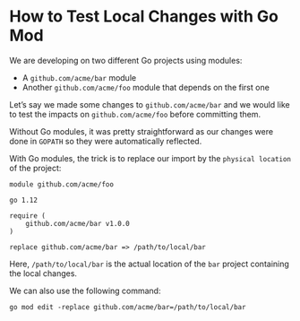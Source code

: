 # How to Test Local Changes with Go Mod

We are developing on two different Go projects using modules:

* A `github.com/acme/bar` module
* Another `github.com/acme/foo` module that depends on the first one    

Let’s say we made some changes to `github.com/acme/bar` and we would like to test the impacts on `github.com/acme/foo` before committing them.

Without Go modules, it was pretty straightforward as our changes were done in `GOPATH` so they were automatically reflected.

With Go modules, the trick is to replace our import by the `physical location` of the project:

```text
module github.com/acme/foo

go 1.12

require (
    github.com/acme/bar v1.0.0
)

replace github.com/acme/bar => /path/to/local/bar
```

Here, `/path/to/local/bar` is the actual location of the `bar` project containing the local changes.

We can also use the following command:

`go mod edit -replace github.com/acme/bar=/path/to/local/bar`

